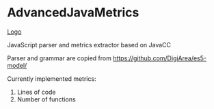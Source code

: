 # AdvancedJavaMetrics
[Logo](https://github.com/Alcovaria/AdvancedJavaMetrics/ajjsmelogo.png)

JavaScript parser and metrics extractor based on JavaCC

Parser and grammar are copied from https://github.com/DigiArea/es5-model/

Currently implemented metrics:
1. Lines of code
2. Number of functions